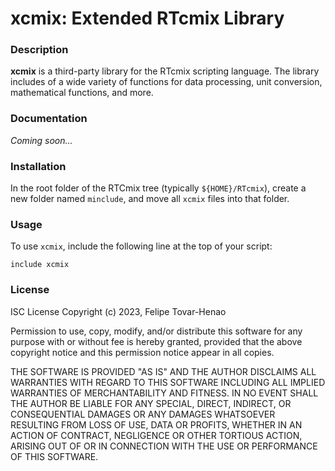 # **xcmix**: Extended RTcmix Library

### Description

**xcmix** is a third-party library for the RTcmix scripting language. The library includes of a wide variety of functions for data processing, unit conversion, mathematical functions, and more.

### Documentation
_Coming soon..._

### Installation

In the root folder of the RTCmix tree (typically `${HOME}/RTcmix`), create a new folder named `minclude`, and move all `xcmix` files into that folder.

### Usage

To use `xcmix`, include the following line at the top of your script:
```
include xcmix
```

### License

ISC License
Copyright (c) 2023, Felipe Tovar-Henao

Permission to use, copy, modify, and/or distribute this software for any purpose with or without fee is hereby granted, provided that the above copyright notice and this permission notice appear in all copies.

THE SOFTWARE IS PROVIDED "AS IS" AND THE AUTHOR DISCLAIMS ALL WARRANTIES WITH REGARD TO THIS SOFTWARE INCLUDING ALL IMPLIED WARRANTIES OF MERCHANTABILITY AND FITNESS. IN NO EVENT SHALL THE AUTHOR BE LIABLE FOR ANY SPECIAL, DIRECT, INDIRECT, OR CONSEQUENTIAL DAMAGES OR ANY DAMAGES WHATSOEVER RESULTING FROM LOSS OF USE, DATA OR PROFITS, WHETHER IN AN ACTION OF CONTRACT, NEGLIGENCE OR OTHER TORTIOUS ACTION, ARISING OUT OF OR IN CONNECTION WITH THE USE OR PERFORMANCE OF THIS SOFTWARE.
